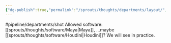 ```yaml
---
{"dg-publish":true,"permalink":"/sprouts/thoughts/departments/layout/","hide":true}
---
```


#pipeline/departments/shot 
Allowed software: [[sprouts/thoughts/software/Maya\|Maya]], ...maybe [[sprouts/thoughts/software/Houdini\|Houdini]]? We will see in practice.
